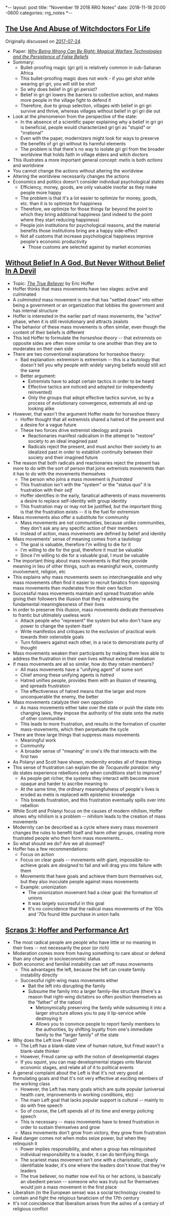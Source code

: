*--
layout: post
title: "November 19 2018 RRG Notes"
date: 2018-11-18 20:00 -0600
categories: rrg_notes
*--

## [The Use And Abuse of Witchdoctors For Life](https://samzdat.com/2017/06/19/the-use-and-abuse-of-witchdoctors-for-life/)

Originally discussed on [2017-07-24](https://palegreendot.net/rrg_notes/2017/07/23/rrg-reading-notes.html#the-use-and-abuse-of-witchdoctors-for-life)

* Paper: _[Why Being Wrong Can Be Right: Magical Warfare Technologies and the Persistence of False Beliefs](https://raulsanchezdelasierra.files.wordpress.com/2013/09/nunn_sanchez-de-la-sierra_aerpp_2017.pdf)_
* Summary: 
  * Bullet-proofing magic (gri gri) is relatively common in sub-Saharan Africa
  * This bullet-proofing magic does not work - if you get shot while wearing gri gri, you will still be shot
  * So why does belief in gri gri persist?
  * Belief in gri gri lowers the barriers to collective action, and makes more people in the village fight to defend it
  * Therefore, due to group selection, villages with belief in gri gri survive and thrive, whereas villages without belief in gri gri die out
* Look at the phenomenon from the perspective of the state:
  * In the absence of a scientific paper explaining why a belief in gri gri is beneficial, people would characterized gri gri as "stupid" or "irrational"
  * Even with the paper, modernizers might look for ways to preserve the benefits of gri gri without its harmful elements
  * The problem is that there's no way to isolate gri gri from the broader worldview that holds faith in village elders and witch doctors
* This illustrates a more important general concept: *metis* is both *actions* and *worldview*
* You cannot change the actions without altering the worldview
* Altering the worldview necessarily changes the actions
* Economics and politics doesn't consider individual psychological states
  * Efficiency, money, goods, are only valuable insofar as they make people more happy
  * The problem is that it's a lot easier to optimize for money, goods, etc. than it is to optimize for happiness
  * Therefore, we optimize for those things far beyond the point to which they bring additional happiness (and indeed to the point where they start reducing happiness)
  * People join institutions for psychological reasons, and the material benefits those institutions bring are a happy side-effect
  * Not all customs that increase psychological happiness improve people's economic productivity
    * Those customs are selected against by market economies

## [Without Belief In A God, But Never Without Belief In A Devil](https://samzdat.com/2017/06/28/without-belief-in-a-god-but-never-without-belief-in-a-devil/)

* Topic: [_The True Believer_](https://www.amazon.com/True-Believer-Thoughts-Movements-Perennial/dp/0060505915/) by Eric Hoffer
* Hoffer thinks that mass movements have two stages: active and culminated
* A _culminated_ mass movement is one that has "settled down" into either being a government or an organization that lobbies the government and has internal structure
* Hoffer is interested in the earlier part of mass movements, the "active" phase, when it is still revolutionary and attracts zealots
* The behavior of these mass movements is often similar, even though the content of their beliefs is different
* This led Hoffer to formulate the _horseshoe theory_ -- that extremists on opposite sides are often more similar to one another than they are to moderates on their own side
* There are two conventional explanations for horseshoe theory:
  * Bad explanation: extremism is extremism -- this is a tautology that doesn't tell you why people with widely varying beliefs would still act the same
  * Better argument:
    * Extremists have to adopt certain tactics in order to be heard
    * Effective tactics are noticed and adopted (or independently reinvented)
    * Only the groups that adopt effective tactics survive, so by a process of evolutionary convergence, extremists all end up looking alike
* However, that wasn't the argument Hoffer made for horseshoe theory
  * Hoffer thought that all extremists shared a hatred of the present and a desire for a vague future
  * These two forces drive extremist ideology and praxis
    * Reactionaries manifest radicalism in the attempt to "restore" society to an ideal imagined past
    * Radicals reject the present, and must anchor their society to an idealized past in order to establish continuity between their society and their imagined future
* The reason that both radicals and reactionaries reject the present has more to do with the sort of person that joins extremists movements than it has to do with the movements themselves
  * The person who joins a mass movement is _frustrated_
  * This frustration isn't with the "system" or the "status quo" it is frustration with their _self_
  * Hoffer identifies in the early, fanatical adherents of mass movements a desire to replace self-identity with group identity
  * This frustration may or may not be justified, but the important thing is that the frustration exists -- it is the fuel for extremism
* Mass movements also offer a substitute for community
  * Mass movements are not communities, because unlike communities, they don't ask any any specific action of their members
  * Instead of action, mass movements are defined by belief and identity
* Mass movements' sense of meaning comes from a tautology
  * The goal is valuable, therefore I'm willing to die for it
  * I'm willing to die for the goal, therefore it must be valuable
  * Since I'm willing to die for a valuable goal, I must be valuable
* The important thing about mass movements is that they provide meaning in lieu of other things, such as meaningful work, community involvement, religion, etc
* This explains why mass movements seem so interchangeable and why mass movements often find it easier to recruit fanatics from opposing mass movements than moderates from their own faction
* Successful mass movements maintain and spread frustration while giving their followers the illusion that they're addressing the fundamental meaninglessness of their lives
* In order to preserve this illusion, mass movements dedicate themselves to frantic but ultimately useless work
  * Attack people who "represent" the system but who don't have any power to change the system itself
  * Write manifestos and critiques to the exclusion of practical work towards their ostensible goals
  * Turn followers against each other, in a race to demonstrate purity of thought
* Mass movements weaken their participants by making them less able to address the frustration in their own lives without external mediation
* If mass movements are all so similar, how do they retain members?
  * All mass movements have a "unifying agent" of some sort
  * Chief among these unifying agents is _hatred_
  * Hatred unifies people, provides them with an illusion of meaning, and spreads frustration
  * The effectiveness of hatred means that the larger and more unconquerable the enemy, the better
* Mass movements catalyze their own opposition
  * As mass movements either take over the state or push the state into changing laws, they impose the authority of the state onto the _metis_ of other communities
  * This leads to more frustration, and results in the formation of counter mass-movements, which then perpetuate the cycle
* There are three large things that suppress mass movements
  * Meaningful work
  * Community
  * A broader sense of "meaning" in one's life that interacts with the first two
* As Polanyi and Scott have shown, modernity erodes all of these things
* This sense of frustration can explain the _de Tocqueville paradox_: why do states experience rebellions only when conditions start to improve?
  * As people get richer, the systems they interact with become more opaque and harder to ascribe meaning to
  * At the same time, the ordinary meaningfulness of people's lives is eroded as metis is replaced with epistemic knowledge
  * This breeds frustration, and this frustration eventually spills over into rebellion
* While Scott and Polanyi focus on the causes of modern nihilism, Hoffer shows why nihilism is a problem -- nihilism leads to the creation of mass movements
* Modernity can be described as a cycle where every mass movement changes the rules to benefit itself and harm other groups, creating more frustrated people who then form mass movements...
* So what should we do? Are we all doomed?
* Hoffer has a few recommendations:
  * Focus on action
  * Focus on clear goals -- movements with giant, impossible-to-achieve goals are _designed_ to fail and will drag you into failure with them
  * Movements that have goals and achieve them burn themselves out, but they also inoculate people against mass movements
  * Example: unionization
    * The unionization movement had a clear goal: the formation of unions
    * It was largely successful in this goal
    * It's no coincidence that the radical mass movements of the '60s and '70s found little purchase in union halls

## [Scraps 3: Hoffer and Performance Art](https://samzdat.com/2017/07/07/scraps-3-hoffer-and-performance-art/)

* The most radical people are people who have little or no meaning in their lives -- not necessarily the poor (or rich)
* Moderation comes more from having something to care about or defend than any change in socioeconomic status
* Both economic and familial instability can set off mass movements
  * This advantages the left, because the left can create family instability directly
  * Successful right-wing mass movements either
    * Bait the left into disrupting the family
    * Subsume the family into a larger family-like structure (there's a reason that right-wing dictators so often position themselves as the "father" of the nation)
      * Metonymically preserving the family while subsuming it into a larger structure allows you to pay it lip-service while destroying it
      * Allows you to convince people to report family members to the authorities, by shifting loyalty from one's immediate family to the "larger family" of the state
* Why does the Left love Freud?
  * The Left has a blank-slate view of human nature, but Freud wasn't a blank-slate thinker
  * However, Freud came up with the notion of developmental stages
  * If you squint, you can map developmental stages onto Marxist economic stages, and relate all of it to political events
* A general complaint about the Left is that it's not very good at formulating goals and that it's not very effective at exciting members of the working class
  * However, the Left has many goals which are quite popular (universal health care, improvements in working conditions, etc)
  * The main Left goal that lacks popular support is cultural -- mainly to do with free speech
  * So of course, the Left spends all of its time and energy policing speech
  * This is necessary -- mass movements have to breed frustration in order to sustain themselves and grow
  * Mass movements don't grow from victory, they grow from frustration
* Real danger comes not when mobs seize power, but when they relinquish it
  * Power implies responsibility, and when a group has relinquished individual responsibility to a leader, it can do terrifying things
  * The scariest mass movement isn't one with a charismatic, clearly identifiable leader, it's one where the leaders don't know that they're leaders
  * The true believer, no matter now evil his or her actions, is basically an obedient person -- someone who was truly out for themselves would join a mass movement in the first place
* Liberalism (in the European sense) was a social technology created to contain and fight the religious fanaticism of the 17th century
* It's not coincidence that liberalism arises from the ashes of a century of religious conflict
